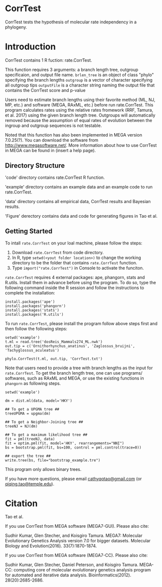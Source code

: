CorrTest
==============

CorrTest tests the hypothesis of molecular rate independency in a phylogeny. 

Introduction
============

CorrTest contains 1 R fuction: rate.CorrTest. 

This function requires 3 arguments: a branch length tree, outgroup specificaion, and output file name. 
	`brlen_tree` is an object of class "phylo" specifying the branch lengths
	`outgroup` is a vector of character specifying all outgroup tips
	`outputFile` is a character string naming the output file that contains the CorrTest score and p-value

Users need to estimate branch lengths using their favorite method (ML, NJ, MP, etc.) and software (MEGA, RAxML, etc.) before run rate.CorrTest. This program calculates rates using the relative rates fromework (RRF, Tamura, et al. 2017) using the given branch length tree. Outgroups will automatically removed because the assumption of equal rates of evolution between the ingroup and outgroup sequences is not testable. 

Noted that this function has also been implemented in MEGA version 7.0.25(?). You can download the software from http://www.megasoftware.net/. More information about how to use CorrTest in MEGA can be found in (insert a help page).


Directory Structure
------------------- 

'code' directory contains rate.CorrTest R function.

'example' directory contains an example data and an example code to run rate.CorrTest.

'data' directory contains all empirical data, CorrTest results and Bayesian results. 

'Figure' derectory contains data and code for generating figures in Tao et al. 


Getting Started
---------------

To intall `rate.CorrTest` on your loal machine, please follow the steps:

1. Download `rate.CorrTest` from code directory.
2. In R, type `setwd(<yout folder location>)` to change the working directory to be the folder that contains `rate.CorrTest` function. 
2. Type `import("rate.CorrTest")` in Console to activate the funciton.
	

`rate.CorrTest` requires 4 external packages: ape, phangorn, stats and R.utils. Install them in advance before using the program. To do so, type the following command inside the R session and follow the instructions to complete the installation: 

	install.packages('ape')
	install.packages('phangorn')
	install.packages('stats')
	install.packages('R.utils')


To run `rate.CorrTest`, please install the program follow above steps first and then follow the following steps:

	setwd('example')
	t.ml = read.tree('dosReis_Mammals274_ML.nwk')
	out.tip = c('Ornithorhynchus_anatinus', 'Zaglossus_bruijni', 'Tachyglossus_aculeatus')
	
	phylo.CorrTest(t.ml, out.tip, 'CorrTest.txt')


Note that users need to provide a tree with branch lengths as the input for `rate.CorrTest`. To get the branch length tree, one can use programs/ softwares, such as RAxML and MEGA, or use the existing functions in `phangorn` as following steps.  
	
	setwd('example')

	dm = dist.ml(data, model='HKY')
	
	## To get a UPGMA tree ##
	treeUPGMA = upgma(dm)
	
	## To get a Neighbor-Joining tree ##
	treeNJ = NJ(dm)
	
	## To get a maximum likelihood tree ##
	fit = pml(treeNJ, data)
	fit = optim.pml(fit, model='HKY', rearrangements="NNI")
	bs = bootstrap.pml(fit, bs=100, control = pml.control(trace=0))
	
	## export the tree ##
	write.tree(bs, file="bootstrap_example.tre")

	
	
This program only allows binary trees.

If you have more questions, please email cathyqqtao@gmail.com (or qiqing.tao@temple.edu).



Citation
============
Tao et al.

If you use CorrTest from MEGA software (MEGA7-GUI). Please also cite:

Sudhir Kumar, Glen Stecher, and Koisgiro Tamura. MEGA7: Molecular Evolutionary Genetics Analysis version 7.0 for bigger datasets. Molecular Biology and Evolution(2016). 33(7):1870-1874.

If you use CorrTest from MEGA software (MEGA7-CC). Please also cite:

Sudhir Kumar, Glen Stecher, Daniel Peterson, and Koisgiro Tamura. MEGA-CC: computing core of molecular evolutionary genetics analysis program for automated and iterative data analysis. Bioinformatics(2012). 28(20):2685-2686.